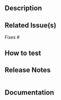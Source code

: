 ## Description

<!-- Describe your changes in detail -->

## Related Issue(s)

<!-- List the issue(s) this PR solves -->
Fixes #

## How to test

<!-- Provide steps to test this PR -->

## Release Notes

<!--
  Add entries for the CHANGELOG.md or "NONE" if there aren't any user facing changes.
  Each line becomes a separate entry.
  Format: [!<optional for breaking>] <description>
  Example: !basic auth is no longer supported
-->
```release-note
```

## Documentation

<!--
Does this PR require updates to the documentation at docs.polyfrost.org?
* Yes
  * 1. Please create a docs issue: https://github.com/Polyfrost/Nexus/issues/new?assignees=&labels=bug&template=new_feature.yml
  * 2. Make sure this api is cross compatible with the existing api (or at least documented as such, see our policy on cross compatibility at https://contributing.polyfrost.org/)
  * 2. Paste the link to the docs issue below this comment
* No
  * Are you sure? If so, nothing to do here.
-->
